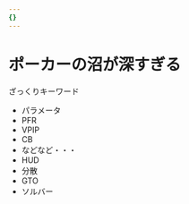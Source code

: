 ```yaml
---
{}
---
```

# ポーカーの沼が深すぎる

ざっくりキーワード

- パラメータ  
- PFR  
- VPIP  
- CB  
- などなど・・・  
- HUD  
- 分散  
- GTO  
- ソルバー